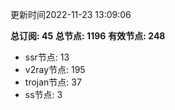 更新时间2022-11-23 13:09:06

**总订阅: 45**
**总节点: 1196**
**有效节点: 248**
- ssr节点: 13
- v2ray节点: 195
- trojan节点: 37
- ss节点: 3
